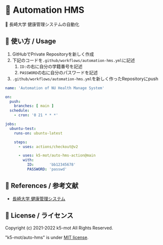 # 🦾 Automation HMS

🤖 長崎大学 健康管理システムの自動化


## 🏯 使い方 / Usage

1. GitHubでPrivate Repositoryを新しく作成
1. 下記のコードを`.github/workflows/automation-hms.yml`に記述
    1. `ID:`の右に自分の学籍番号を記述
    1. `PASSWORD`の右に自分のパスワードを記述
1. `.github/workflows/automation-hms.yml`を新しく作ったRepositoryにpush

```yaml:automation-hms.yml
name: 'Automation of NU Health Manage System'

on:
  push:
    branches: [ main ]
  schedule:
    - cron: '0 21 * * *'

jobs:
  ubuntu-test:
    runs-on: ubuntu-latest

    steps:
      - uses: actions/checkout@v2

      - uses: k5-mot/auto-hms-action@main
        with:
          ID:       'bb12345678'
          PASSWORD: 'passwd'
```

## 🔖 References / 参考文献

- [長崎大学 健康管理システム](https://hms.hc.nagasaki-u.ac.jp/)


## 🍋 License / ライセンス

Copyright (c) 2021-2022 k5-mot All Rights Reserved.

"k5-mot/auto-hms" is under [MIT license](https://en.wikipedia.org/wiki/MIT_License).

